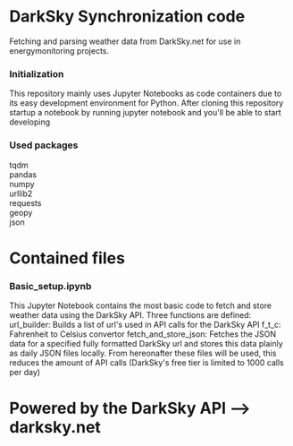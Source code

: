 # DarkSky Synchronization code
Fetching and parsing weather data from DarkSky.net for use in energymonitoring projects. 

### Initialization
This repository mainly uses Jupyter Notebooks as code containers due to its easy development environment for Python. After cloning this repository startup a notebook by running
   jupyter notebook
and you'll be able to start developing

### Used packages
tqdm  
pandas  
numpy  
urllib2  
requests  
geopy  
json  

# Contained files
### Basic_setup.ipynb
This Jupyter Notebook contains the most basic code to fetch and store weather data using the DarkSky API. Three functions are defined:
   url_builder: Builds a list of url's used in API calls for the DarkSky API
   f_t_c: Fahrenheit to Celsius convertor
   fetch_and_store_json: Fetches the JSON data for a specified fully formatted DarkSky url and stores this data plainly as daily JSON files locally. From hereonafter these files will be used, this reduces the amount of API calls (DarkSky's free tier is limited to 1000 calls per day)



# Powered by the DarkSky API --> darksky.net